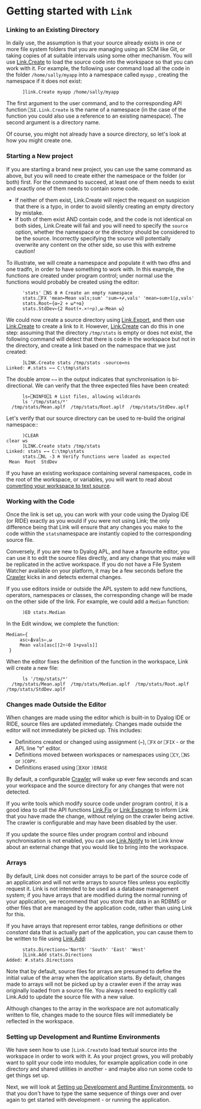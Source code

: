 # Getting started with `Link`

### Linking to an Existing Directory

In daily use, the assumption is that your source already exists in one or more file system folders that you are managing using an SCM like Git, or taking copies of at suitable intervals using some other mechanism. You will use [Link.Create](Link.Create.md) to load the source code into the workspace so that you can work with it. For example, the following user command load all the code in the folder `/home/sally/myapp` into a namespace called `myapp` , creating the namespace if it does not exist: 

```      apl
      ]link.Create myapp /home/sally/myapp
```

The first argument to the user command, and to the corresponding API function `⎕SE.Link.Create` is the name of a namespace (in the case of the function you could also use a reference to an existing namespace). The second argument is a directory name.

Of course, you might not already have a source directory, so let's look at how you might create one.

### Starting a New project

If you are starting a brand new project, you can use the same command as above, but you will need to create either the namespace or the folder (or both) first. For the command to succeed, at least one of them needs to exist and exactly one of them needs to contain some code.

* If neither of them exist, Link.Create will reject the request on suspicion that there is a typo, in order to avoid silently creating an empty directory by mistake.
* If both of them exist AND contain code, and the code is not identical on both sides, Link.Create will fail and you will need to specify the  `source` option, whether the namespace or the directory should be considered to be the source. Incorrectly specifying the source will potentially overwrite any content on the other side, so use this with extreme caution!

To illustrate, we will create a namespace and populate it with two dfns and one tradfn, in order to have something to work with. In this example, the functions are created under program control; under normal use the functions would probably be created using the editor:

```apl
      'stats' ⎕NS ⍬ ⍝ Create an empty namespace
      stats.⎕FX 'mean←Mean vals;sum' 'sum←+⌿,vals' 'mean←sum÷1⌈⍴,vals'
      stats.Root←{⍺←2 ⋄ ⍵*÷⍺}
      stats.StdDev←{2 Root(+.×⍨÷⍴),⍵-Mean ⍵}
```
We could now create a source directory using [Link.Export](Link.Export.md), and then use [Link.Create](Link.Create.md) to create a link to it. However, [Link.Create](Link.Create.md) can do this in one step: assuming that the directory `/tmp/stats` is empty or does not exist, the following command will detect that there is code in the workspace but not in the directory, and create a link based on the namespace that we just created:

```apl
      ]LINK.Create stats /tmp/stats -source=ns
Linked: #.stats ←→ C:\tmp\stats
```
The double arrow `←→` in the output indicates that synchronisation is bi-directional. We can verify that the three expected files have been created:

```apl
      ls←⎕NINFO⍠1 ⍝ List files, allowing wildcards
      ls '/tmp/stats/*'
  /tmp/stats/Mean.aplf  /tmp/stats/Root.aplf  /tmp/stats/StdDev.aplf  
```
Let's verify that our source directory can be used to re-build the original namespace::

```apl
      )CLEAR
clear ws
      ]LINK.Create stats /tmp/stats
Linked: stats ←→ C:\tmp\stats
      stats.⎕NL -3 ⍝ Verify functions were loaded as expected
 Mean  Root  StdDev
```

If you have an existing workspace containing several namespaces, code in the root of the workspace, or variables, you will want to read about [converting your workspace to text source](ExportingSource.md).

### Working with the Code

Once the link is set up, you can work with your code using the Dyalog IDE (or RIDE) exactly as you would if you were not using Link; the only difference being that Link will ensure that any changes you make to the code within the `stats`namespace are instantly copied to the corresponding source file.

Conversely, if you are new to Dyalog APL, and have a favourite editor, you can use it to edit the source files directly, and any change that you make will be replicated in the active workspace. If you do not have a File System Watcher available on your platform, it may be a few seconds before the [Crawler](Crawler.md) kicks in and detects external changes.

If you use editors inside or outside the APL system to add new functions, operators, namespaces or classes,  the corresponding change will be made on the other side of the link. For example, we could add a `Median` function:

```apl
      )ED stats.Median
```

In the Edit window, we complete the function:

```apl
Median←{
     asc←⍋vals←,⍵
     Mean vals[asc[⌈2÷⍨0 1+⍴vals]]
 }
```

When the editor fixes the definition of the function in the workspace, Link will create a new file:


```apl
      ls '/tmp/stats/*'
  /tmp/stats/Mean.aplf  /tmp/stats/Median.aplf  /tmp/stats/Root.aplf  /tmp/stats/StdDev.aplf  
```

### Changes made Outside the Editor

When changes are made using the editor which is built-in to Dyalog IDE or RIDE, source files are updated immediately. Changes made outside the editor will not immediately be picked up. This includes:

* Definitions created or changed using assignment (`←`), `⎕FX`  or `⎕FIX` - or the APL line "`∇`" editor.
* Definitions moved between workspaces or namespaces using `⎕CY`, `⎕NS` or `)COPY`.
* Definitions erased using `⎕EX`or `)ERASE`

By default, a configurable [Crawler](Crawler.md) will wake up ever few seconds and scan your workspace and the source directory for any changes that were not detected.

If you write tools which modify source code under program control, it is a good idea to call the API functions [Link.Fix](Link.Fix.md) or [Link.Expunge](Link.Expunge.md) to inform Link that you have made the change, without relying on the crawler being active. The crawler is configurable and may have been disabled by the user.

If you update the source files under program control and inbound synchronisation is not enabled, you can use [Link.Notify](Link.Notify.md) to let Link know about an external change that you would like to bring into the workspace.

### Arrays

By default, Link does not consider arrays to be part of the source code of an application and will not write arrays to source files unless you explicitly request it. Link is not intended to be used as a database management system; if you have arrays that are modified during the normal running of your application, we recommend that you store that data in an RDBMS or other files that are managed by the application code, rather than using Link for this.

If you have arrays that represent error tables, range definitions or other *constant* data that is actually part of the application, you can cause them to be written to file using [Link.Add](Link.Add.md):

```apl
      stats.Directions←'North' 'South' 'East' 'West'
      ]Link.Add stats.Directions
Added: #.stats.Directions
```

Note that by default, source files for arrays are presumed to define the initial value of the array when the application starts. By default, changes made to arrays will not be picked up by a crawler even if the array was originally loaded from a source file.  You always need to explicitly call Link.Add to update the source file with a new value. 

Although changes to the array in the workspace are not automatically written to file, changes made to the source files will immediately be reflected in the workspace.

### Setting up Development and Runtime Environments

We have seen how to use `]Link.Create`to load textual source into the workspace in order to work with it. As your project grows, you will probably want to split your code into modules, for example application code in one directory and shared utilities in another - and maybe also run some code to get things set up.

Next, we will look at [Setting up Development and Runtime Environments](Setup.md), so that you don't have to type the same sequence of things over and over again to get started with development - or running the application.

